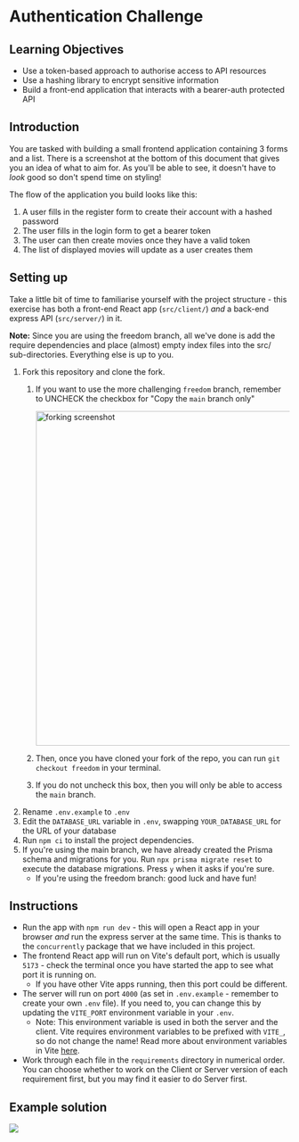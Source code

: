 # Authentication Challenge

## Learning Objectives

- Use a token-based approach to authorise access to API resources
- Use a hashing library to encrypt sensitive information
- Build a front-end application that interacts with a bearer-auth protected API

## Introduction

You are tasked with building a small frontend application containing 3 forms and a list. There is a screenshot at the
bottom of this document that gives you an idea of what to aim for. As you'll be able to see, it doesn't have to *look*
good so don't spend time on styling!

The flow of the application you build looks like this:

1. A user fills in the register form to create their account with a hashed password
2. The user fills in the login form to get a bearer token
3. The user can then create movies once they have a valid token
4. The list of displayed movies will update as a user creates them

## Setting up

Take a little bit of time to familiarise yourself with the project structure - this exercise has both a front-end React
app (`src/client/`) *and* a back-end express API (`src/server/`) in it.

**Note:** Since you are using the freedom branch, all we've done is add the require dependencies and place (almost) empty index files into the src/ sub-directories. Everything else is up to you.

1. Fork this repository and clone the fork.
    1. If you want to use the more challenging `freedom` branch, remember to UNCHECK the checkbox for "Copy the 
       `main` branch only"

       <img src="./assets/forking_screenshot.png" alt="forking screenshot" width=600></img>
    2. Then, once you have cloned your fork of the repo, you can run `git checkout freedom` in your terminal.
    3. If you do not uncheck this box, then you will only be able to access the `main` branch.
2. Rename `.env.example` to `.env`
3. Edit the `DATABASE_URL` variable in `.env`, swapping `YOUR_DATABASE_URL` for the URL of your database
4. Run `npm ci` to install the project dependencies. 
5. If you're using the main branch, we have already created the Prisma schema and migrations for you. Run `npx prisma migrate reset` to execute the database migrations. Press `y` when it asks if you're sure.
    - If you're using the freedom branch: good luck and have fun!

## Instructions

- Run the app with `npm run dev` - this will open a React app in your browser *and* run the express server at the 
  same time. This is thanks to the `concurrently` package that we have included in this project.
- The frontend React app will run on Vite's default port, which is usually `5173` - check the terminal once you have
  started the app to see what port it is running on.
  - If you have other Vite apps running, then this port could be different.
- The server will run on port `4000` (as set in `.env.example` - remember to create your own `.env` file). If you need 
  to, you can change this by updating the `VITE_PORT` environment variable in your `.env`.
  - Note: This environment variable is used in both the server and the client. Vite requires environment variables 
    to be prefixed with `VITE_`, so do not change the name! Read more about environment variables in Vite 
    [here](https://vitejs.dev/guide/env-and-mode.html#env-files).
- Work through each file in the `requirements` directory in numerical order. You can choose whether to work on the
  Client or Server version of each requirement first, but you may find it easier to do Server first.

## Example solution

![](./assets/example_solution.png)
